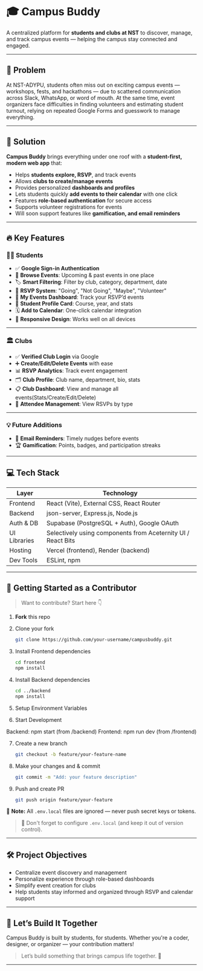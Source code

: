 
# 🎓 Campus Buddy

A centralized platform for **students and clubs at NST** to discover, manage, and track campus events — helping the campus stay connected and engaged.

---

## 📌 Problem

At NST-ADYPU, students often miss out on exciting campus events — workshops, fests, and hackathons — due to scattered communication across Slack, WhatsApp, or word of mouth.
At the same time, event organizers face difficulties in finding volunteers and estimating student turnout, relying on repeated Google Forms and guesswork to manage everything.

---

## 🚀 Solution

**Campus Buddy** brings everything under one roof with a **student-first, modern web app** that:

* Helps **students explore, RSVP**, and track events
* Allows **clubs to create/manage events**
* Provides personalized **dashboards and profiles**
* Lets students quickly **add events to their calendar** with one click
* Features **role-based authentication** for secure access
* Supports volunteer registrations for events
* Will soon support features like **gamification, and email reminders**

---

## 🔥 Key Features

### 👨‍🎓 Students

* ✅ **Google Sign-in Authentication**
* 📅 **Browse Events**: Upcoming & past events in one place
* 🏷️ **Smart Filtering**: Filter by club, category, department, date
* 📩 **RSVP System**: "Going", "Not Going", "Maybe", "Volunteer"
* 📂 **My Events Dashboard**: Track your RSVP’d events
* 🪪 **Student Profile Card**: Course, year, and stats
* 🗓️ **Add to Calendar**: One-click calendar integration
* 📱 **Responsive Design**: Works well on all devices

---

### 🏛️ Clubs

* ✅ **Verified Club Login** via Google
* ➕ **Create/Edit/Delete Events** with ease
* 📊 **RSVP Analytics**: Track event engagement
* 🗂️ **Club Profile**: Club name, department, bio, stats
* 📋 **Club Dashboard**: View and manage all events(Stats/Create/Edit/Delete)
* 👥 **Attendee Management**: View RSVPs by type

---

### 💡 Future Additions

* 🔔 **Email Reminders**: Timely nudges before events
* 🏆 **Gamification**: Points, badges, and participation streaks

---

## 💻 Tech Stack

| Layer        | Technology                                                   |
| ------------ | ------------------------------------------------------------ |
| Frontend     | React (Vite), External CSS, React Router                     |
| Backend      | json-server, Express.js, Node.js                             |
| Auth & DB    | Supabase (PostgreSQL + Auth), Google OAuth                   |
| UI Libraries | Selectively using components from Aceternity UI / React Bits |
| Hosting      | Vercel (frontend), Render (backend)                          |
| Dev Tools    | ESLint, npm                                                  |


---


## 🤝 Getting Started as a Contributor

> Want to contribute? Start here 👇

1. **Fork** this repo
2. Clone your fork

   ```bash
   git clone https://github.com/your-username/campusbuddy.git
   ```
3. Install Frontend dependencies

   ```bash
   cd frontend
   npm install
   ```
4. Install Backend dependencies

   ```bash
   cd ../backend
   npm install
   ```
5. Setup Environment Variables

6. Start Development

Backend: npm start (from /backend)
Frontend: npm run dev (from /frontend)
   
7. Create a new branch

   ```bash
   git checkout -b feature/your-feature-name
   ```
8. Make your changes and & commit 

   ```bash
   git commit -m "Add: your feature description"
   ```
9. Push and create PR

   ```bash
   git push origin feature/your-feature
   ```
   
📌 **Note:** All `.env.local` files are ignored — never push secret keys or tokens.
> 🔐 Don't forget to configure `.env.local` (and keep it out of version control).


---


## 🛠️ Project Objectives

* Centralize event discovery and management
* Personalize experience through role-based dashboards
* Simplify event creation for clubs
* Help students stay informed and organized through RSVP and calendar support

---

## 💬 Let’s Build It Together

Campus Buddy is built by students, for students. Whether you're a coder, designer, or organizer — your contribution matters!

> Let’s build something that brings campus life together. 🚀

---
